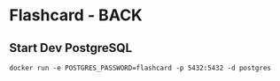 # Flashcard - BACK


## Start Dev PostgreSQL

```
docker run -e POSTGRES_PASSWORD=flashcard -p 5432:5432 -d postgres
```